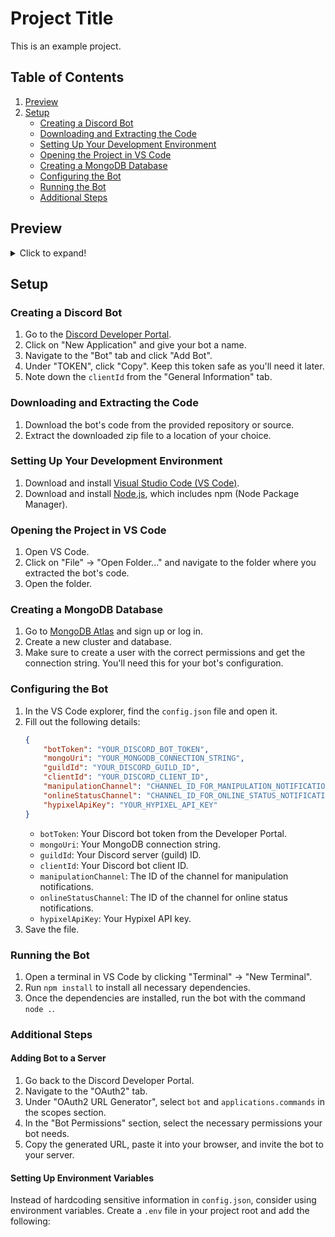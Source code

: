 # Project Title

This is an example project.

## Table of Contents

1. [Preview](#preview)
2. [Setup](#setup)
   - [Creating a Discord Bot](#creating-a-discord-bot)
   - [Downloading and Extracting the Code](#downloading-and-extracting-the-code)
   - [Setting Up Your Development Environment](#setting-up-your-development-environment)
   - [Opening the Project in VS Code](#opening-the-project-in-vs-code)
   - [Creating a MongoDB Database](#creating-a-mongodb-database)
   - [Configuring the Bot](#configuring-the-bot)
   - [Running the Bot](#running-the-bot)
   - [Additional Steps](#additional-steps)

## Preview

<details>
<summary>Click to expand!</summary>

![Example Image](https://example.com/image.jpg)

</details>

## Setup

### Creating a Discord Bot

1. Go to the [Discord Developer Portal](https://discord.com/developers/applications).
2. Click on "New Application" and give your bot a name.
3. Navigate to the "Bot" tab and click "Add Bot".
4. Under "TOKEN", click "Copy". Keep this token safe as you'll need it later.
5. Note down the `clientId` from the "General Information" tab.

### Downloading and Extracting the Code

1. Download the bot's code from the provided repository or source.
2. Extract the downloaded zip file to a location of your choice.

### Setting Up Your Development Environment

1. Download and install [Visual Studio Code (VS Code)](https://code.visualstudio.com/).
2. Download and install [Node.js](https://nodejs.org/), which includes npm (Node Package Manager).

### Opening the Project in VS Code

1. Open VS Code.
2. Click on "File" -> "Open Folder..." and navigate to the folder where you extracted the bot's code.
3. Open the folder.

### Creating a MongoDB Database

1. Go to [MongoDB Atlas](https://www.mongodb.com/cloud/atlas) and sign up or log in.
2. Create a new cluster and database.
3. Make sure to create a user with the correct permissions and get the connection string. You'll need this for your bot's configuration.

### Configuring the Bot

1. In the VS Code explorer, find the `config.json` file and open it.
2. Fill out the following details:
    ```json
    {
        "botToken": "YOUR_DISCORD_BOT_TOKEN",
        "mongoUri": "YOUR_MONGODB_CONNECTION_STRING",
        "guildId": "YOUR_DISCORD_GUILD_ID",
        "clientId": "YOUR_DISCORD_CLIENT_ID",
        "manipulationChannel": "CHANNEL_ID_FOR_MANIPULATION_NOTIFICATIONS",
        "onlineStatusChannel": "CHANNEL_ID_FOR_ONLINE_STATUS_NOTIFICATIONS",
        "hypixelApiKey": "YOUR_HYPIXEL_API_KEY"
    }
    ```
    - `botToken`: Your Discord bot token from the Developer Portal.
    - `mongoUri`: Your MongoDB connection string.
    - `guildId`: Your Discord server (guild) ID.
    - `clientId`: Your Discord bot client ID.
    - `manipulationChannel`: The ID of the channel for manipulation notifications.
    - `onlineStatusChannel`: The ID of the channel for online status notifications.
    - `hypixelApiKey`: Your Hypixel API key.
3. Save the file.

### Running the Bot

1. Open a terminal in VS Code by clicking "Terminal" -> "New Terminal".
2. Run `npm install` to install all necessary dependencies.
3. Once the dependencies are installed, run the bot with the command `node .`.

### Additional Steps

#### Adding Bot to a Server

1. Go back to the Discord Developer Portal.
2. Navigate to the "OAuth2" tab.
3. Under "OAuth2 URL Generator", select `bot` and `applications.commands` in the scopes section.
4. In the "Bot Permissions" section, select the necessary permissions your bot needs.
5. Copy the generated URL, paste it into your browser, and invite the bot to your server.

#### Setting Up Environment Variables

Instead of hardcoding sensitive information in `config.json`, consider using environment variables. Create a `.env` file in your project root and add the following:
